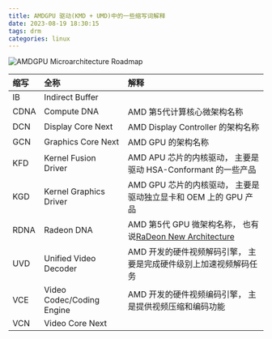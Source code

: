 ```yaml
---
title: AMDGPU 驱动(KMD + UMD)中的一些缩写词解释
date: 2023-08-19 18:30:15
tags: drm
categories: linux
---
```


![AMDGPU Microarchitecture Roadmap](amd-arch.jpg)

|  缩写      | 全称                       | 解释                                                                               |
|:-----------|:---------------------------|:-----------------------------------------------------------------------------------|
| IB         | Indirect Buffer            |                                                                                    |
| CDNA       | Compute DNA                | AMD 第5代计算核心微架构名称                                                        |
| DCN        | Display Core Next          | AMD Display Controller 的架构名称                                                  |
| GCN        | Graphics Core Next         | AMD GPU 的架构名称                                                                 |
| KFD        | Kernel Fusion Driver       | AMD APU 芯片的内核驱动， 主要是驱动 HSA-Conformant 的一些产品                      |
| KGD        | Kernel Graphics Driver     | AMD GPU 芯片的内核驱动， 主要是驱动独立显卡和 OEM 上的 GPU 产品                    |
| RDNA       | Radeon DNA                 | AMD 第5代 GPU 微架构名称， 也有说[RaDeon New Architecture](https://www.reddit.com/r/Amd/comments/i589qr/what_does_rdna_stand_for/)                                                                                     |
| UVD        | Unified Video Decoder      | AMD 开发的硬件视频解码引擎， 主要是完成硬件级别上加速视频解码任务                  |
| VCE        | Video Codec/Coding Engine  | AMD 开发的硬件视频编码引擎， 主是提供视频压缩和编码功能                            |
| VCN        | Video Core Next            |                                                                                    |
